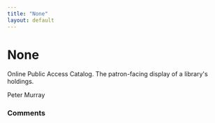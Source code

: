 ```yaml
---
title: "None"
layout: default
---
```

None
=====================
Online Public Access Catalog. The patron-facing display of a library's
holdings.

Peter Murray

### Comments ###


